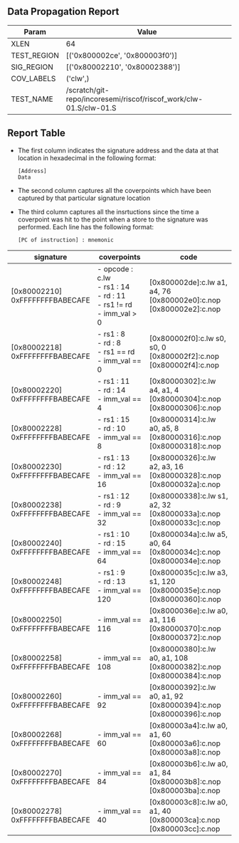 
## Data Propagation Report

| Param       | Value    |
|-------------|----------|
| XLEN        | 64      |
| TEST_REGION | [('0x800002ce', '0x800003f0')]      |
| SIG_REGION  | [('0x80002210', '0x80002388')]      |
| COV_LABELS  | ('clw',)      |
| TEST_NAME   | /scratch/git-repo/incoresemi/riscof/riscof_work/clw-01.S/clw-01.S    |

## Report Table

- The first column indicates the signature address and the data at that location in hexadecimal in the following format: 
  ```
  [Address]
  Data
  ```

- The second column captures all the coverpoints which have been captured by that particular signature location

- The third column captures all the insrtuctions since the time a coverpoint was
  hit to the point when a store to the signature was performed. Each line has
  the following format:
  ```
  [PC of instruction] : mnemonic
  ```

|            signature             |                                    coverpoints                                    |                                      code                                      |
|----------------------------------|-----------------------------------------------------------------------------------|--------------------------------------------------------------------------------|
|[0x80002210]<br>0xFFFFFFFFBABECAFE|- opcode : c.lw<br> - rs1 : 14<br> - rd : 11<br> - rs1 != rd<br> - imm_val > 0<br> |[0x800002de]:c.lw a1, a4, 76<br> [0x800002e0]:c.nop<br> [0x800002e2]:c.nop<br>  |
|[0x80002218]<br>0xFFFFFFFFBABECAFE|- rs1 : 8<br> - rd : 8<br> - rs1 == rd<br> - imm_val == 0<br>                      |[0x800002f0]:c.lw s0, s0, 0<br> [0x800002f2]:c.nop<br> [0x800002f4]:c.nop<br>   |
|[0x80002220]<br>0xFFFFFFFFBABECAFE|- rs1 : 11<br> - rd : 14<br> - imm_val == 4<br>                                    |[0x80000302]:c.lw a4, a1, 4<br> [0x80000304]:c.nop<br> [0x80000306]:c.nop<br>   |
|[0x80002228]<br>0xFFFFFFFFBABECAFE|- rs1 : 15<br> - rd : 10<br> - imm_val == 8<br>                                    |[0x80000314]:c.lw a0, a5, 8<br> [0x80000316]:c.nop<br> [0x80000318]:c.nop<br>   |
|[0x80002230]<br>0xFFFFFFFFBABECAFE|- rs1 : 13<br> - rd : 12<br> - imm_val == 16<br>                                   |[0x80000326]:c.lw a2, a3, 16<br> [0x80000328]:c.nop<br> [0x8000032a]:c.nop<br>  |
|[0x80002238]<br>0xFFFFFFFFBABECAFE|- rs1 : 12<br> - rd : 9<br> - imm_val == 32<br>                                    |[0x80000338]:c.lw s1, a2, 32<br> [0x8000033a]:c.nop<br> [0x8000033c]:c.nop<br>  |
|[0x80002240]<br>0xFFFFFFFFBABECAFE|- rs1 : 10<br> - rd : 15<br> - imm_val == 64<br>                                   |[0x8000034a]:c.lw a5, a0, 64<br> [0x8000034c]:c.nop<br> [0x8000034e]:c.nop<br>  |
|[0x80002248]<br>0xFFFFFFFFBABECAFE|- rs1 : 9<br> - rd : 13<br> - imm_val == 120<br>                                   |[0x8000035c]:c.lw a3, s1, 120<br> [0x8000035e]:c.nop<br> [0x80000360]:c.nop<br> |
|[0x80002250]<br>0xFFFFFFFFBABECAFE|- imm_val == 116<br>                                                               |[0x8000036e]:c.lw a0, a1, 116<br> [0x80000370]:c.nop<br> [0x80000372]:c.nop<br> |
|[0x80002258]<br>0xFFFFFFFFBABECAFE|- imm_val == 108<br>                                                               |[0x80000380]:c.lw a0, a1, 108<br> [0x80000382]:c.nop<br> [0x80000384]:c.nop<br> |
|[0x80002260]<br>0xFFFFFFFFBABECAFE|- imm_val == 92<br>                                                                |[0x80000392]:c.lw a0, a1, 92<br> [0x80000394]:c.nop<br> [0x80000396]:c.nop<br>  |
|[0x80002268]<br>0xFFFFFFFFBABECAFE|- imm_val == 60<br>                                                                |[0x800003a4]:c.lw a0, a1, 60<br> [0x800003a6]:c.nop<br> [0x800003a8]:c.nop<br>  |
|[0x80002270]<br>0xFFFFFFFFBABECAFE|- imm_val == 84<br>                                                                |[0x800003b6]:c.lw a0, a1, 84<br> [0x800003b8]:c.nop<br> [0x800003ba]:c.nop<br>  |
|[0x80002278]<br>0xFFFFFFFFBABECAFE|- imm_val == 40<br>                                                                |[0x800003c8]:c.lw a0, a1, 40<br> [0x800003ca]:c.nop<br> [0x800003cc]:c.nop<br>  |
